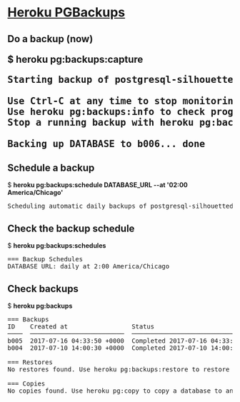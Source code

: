 [<h1>Heroku PGBackups</h1>](https://devcenter.heroku.com/articles/heroku-postgres-backups)

<h2>Do a backup (now)</b>

$ <b>heroku pg:backups:capture</b>
<pre>
Starting backup of postgresql-silhouetted-69904... done

Use Ctrl-C at any time to stop monitoring progress; the backup will continue running.
Use heroku pg:backups:info to check progress.
Stop a running backup with heroku pg:backups:cancel.

Backing up DATABASE to b006... done
</pre>

<h2>Schedule a backup</h2>

$ <b>heroku pg:backups:schedule DATABASE_URL --at '02:00 America/Chicago'</b>

<pre>
Scheduling automatic daily backups of postgresql-silhouetted-69904 at 02:00 America/Chicago... done
</pre>

<h2>Check the backup schedule</h2>

$ <b>heroku pg:backups:schedules</b>

<pre>
=== Backup Schedules
DATABASE_URL: daily at 2:00 America/Chicago
</pre>

<h2>Check backups</h2>

$ <b>heroku pg:backups</b>

<pre>
=== Backups
ID    Created at                 Status                               Size     Database
────  ─────────────────────────  ───────────────────────────────────  ───────  ────────
b005  2017-07-16 04:33:50 +0000  Completed 2017-07-16 04:33:52 +0000  12.77kB  DATABASE
b004  2017-07-10 14:00:30 +0000  Completed 2017-07-10 14:00:33 +0000  12.31kB  DATABASE

=== Restores
No restores found. Use heroku pg:backups:restore to restore a backup

=== Copies
No copies found. Use heroku pg:copy to copy a database to another
</pre>
